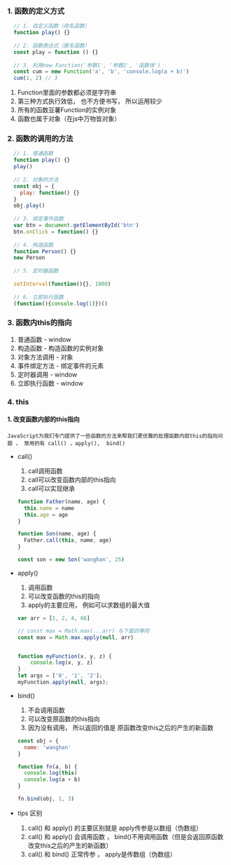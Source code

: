 ### 1. 函数的定义方式

```js
  // 1. 自定义函数（命名函数）
  function play() {}
  
  // 2. 函数表达式（匿名函数）
  const play = function () {}
  
  // 3. 利用new Function('参数1', '参数2', '函数体')
  const cum = new Function('a', 'b', 'console.log(a + b)')
  cum(1, 2) // 3
 ```
 
   1. Function里面的参数都必须是字符串
   2. 第三种方式执行效低， 也不方便书写， 所以运用较少
   3. 所有的函数豆薯Function的实例对象
   4. 函数也属于对象（在js中万物皆对象） 
             
             
### 2. 函数的调用的方法

```js
  // 1. 普通函数
  function play() {}
  play()
  
  // 2. 对象的方法
  const obj = {
    play: function() {}
  }
  obj.play()
  
  // 3. 绑定事件函数
  var btn = document.getElementById('btn')
  btn.onClick = function() {}
  
  // 4. 构造函数
  function Person() {}
  new Person
  
  // 5. 定时器函数
  
  setInterval(function(){}, 1000)
  
  // 6. 立即执行函数
  (function(){console.log(1)})()
```
              
### 3. 函数内this的指向
  
  1. 普通函数 - window
  2. 构造函数 - 构造函数的实例对象
  3. 对象方法调用 - 对象
  4. 事件绑定方法 - 绑定事件的元素
  5. 定时器调用 - window
  6. 立即执行函数 - window
  
### 4. this

  #### 1. 改变函数内部的this指向
  
    JavaScript为我们专门提供了一些函数的方法来帮我们更优雅的处理函数内部this的指向问题 ， 常用的有 call() ，apply(),  bind()
    
   + call()
    
      1. call调用函数
      2. call可以改变函数内部的this指向
      3. call可以实现继承
      
      ```js
      function Father(name, age) {
        this.name = name
        this.age = age
      }
      
      function Son(name, age) {
        Father.call(this, name, age)
      }
      
      const son = new Son('wanghan', 25)
      ```
      
   + apply()
   
      1. 调用函数
      2. 可以改变函数的this的指向
      3. apply的主要应用， 例如可以求数组的最大值
      
      ```js
      var arr = [1, 2, 4, 66]
      
      // const max = Math.max(...arr) 与下面的等同
      const max = Math.max.apply(null, arr)
      
      
      function myFunction(x, y, z) { 
          console.log(x, y, z)
      }
      let args = ['0', '1', '2'];
      myFunction.apply(null, args);
      ```
              
   + bind()
   
      1. 不会调用函数
      2. 可以改变原函数的this指向
      3. 因为没有调用， 所以返回的值是 原函数改变this之后的产生的新函数
      
      ```js
      const obj = {
        name: 'wanghan'
      }
      
      function fn(a, b) {
        console.log(this)
        console.log(a + b)
      }
      
      fn.bind(obj, 1, 3)
      
      ```
   + tips 区别
   
      1. call() 和 apply() 的主要区别就是 apply传参是以数组（伪数组）
      2. call() 和 apply() 会调用函数 ，  bind()不用调用函数（但是会返回原函数改变this之后的产生的新函数）
      3. call() 和 bind() 正常传参 ， apply是传数组（伪数组）
              
              
              
              
              
              
              
              
              
              
              
              
              
              
              
              
              
              
              
              
              
              
              
              
              
              
              
              
              
              
              
              
              
              
              
              
              
              
              
